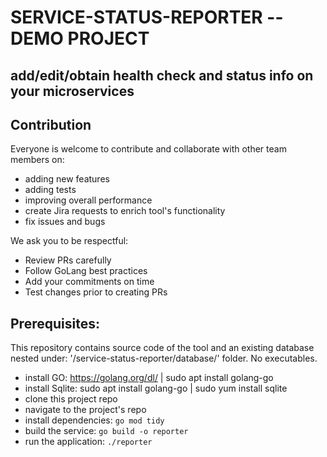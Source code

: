 # SERVICE-STATUS-REPORTER -- DEMO PROJECT
## add/edit/obtain health check and status info on your microservices

## Contribution
Everyone is welcome to contribute and collaborate with other team members on:
- adding new features
- adding tests
- improving overall performance
- create Jira requests to enrich tool's functionality
- fix issues and bugs

We ask you to be respectful:
- Review PRs carefully
- Follow GoLang best practices
- Add your commitments on time
- Test changes prior to creating PRs

## Prerequisites:
This repository contains source code of the tool and an existing database nested under:
'/service-status-reporter/database/' folder. No executables.

- install GO: https://golang.org/dl/ | sudo apt install golang-go
- install Sqlite: sudo apt install golang-go | sudo yum install sqlite
- clone this project repo
- navigate to the project's repo
- install dependencies: `go mod tidy`
- build the service: `go build -o reporter`
- run the application: `./reporter`
